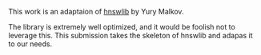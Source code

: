 This work is an adaptaion of [hnswlib](https://github.com/nmslib/hnswlib.git) by Yury Malkov. 

The library is extremely well optimized, and it would be foolish not to leverage this. This 
submission takes the skeleton of hnswlib and adapas it to our needs.

